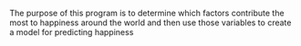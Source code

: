 The purpose of this program is to determine which factors contribute the most to happiness around the world and then use those variables to create a model for predicting happiness
